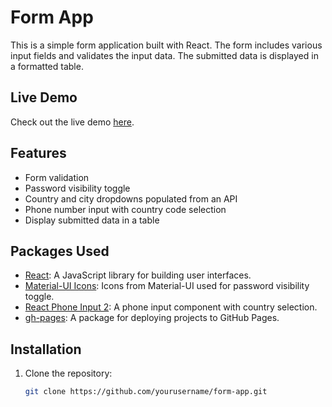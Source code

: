 # Form App

This is a simple form application built with React. The form includes various input fields and validates the input data. The submitted data is displayed in a formatted table.

## Live Demo

Check out the live demo [here](https://form-app-9hrb.onrender.com/).

## Features

- Form validation
- Password visibility toggle
- Country and city dropdowns populated from an API
- Phone number input with country code selection
- Display submitted data in a table

## Packages Used

- [React](https://reactjs.org/): A JavaScript library for building user interfaces.
- [Material-UI Icons](https://mui.com/components/icons/): Icons from Material-UI used for password visibility toggle.
- [React Phone Input 2](https://www.npmjs.com/package/react-phone-input-2): A phone input component with country selection.
- [gh-pages](https://www.npmjs.com/package/gh-pages): A package for deploying projects to GitHub Pages.

## Installation

1. Clone the repository:
   ```bash
   git clone https://github.com/yourusername/form-app.git
